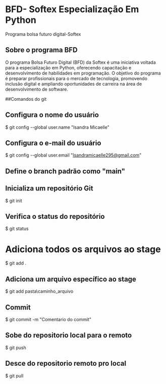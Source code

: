 # BFD- Softex Especialização Em Python
Programa bolsa futuro digital-Softex
## Sobre o programa BFD
O programa Bolsa Futuro Digital (BFD) da Softex é uma iniciativa voltada para a especialização em Python, oferecendo capacitação e desenvolvimento de habilidades em programação. O objetivo do programa é preparar profissionais para o mercado de tecnologia, promovendo inclusão digital e ampliando oportunidades de carreira na área de desenvolvimento de software.

##Comandos do git 

## Configura o nome do usuário
$ git config --global user.name "Isandra Micaelle"

## Configura o e-mail do usuário
$ git config --global user.email "Isandramicaelle295@gmail.com"

## Define o branch padrão como "main"

## Inicializa um repositório Git
$ git init

## Verifica o status do repositório
$ git status

# Adiciona todos os arquivos ao stage
$ git add .

## Adiciona um arquivo específico ao stage
$ git add pasta\caminho_arquivo 


## Commit
$ git commit -m "Comentario do commit"

## Sobe do repositorio local para o remoto
$ git push



## Desce do repositorio remoto pro local
$ git pull


